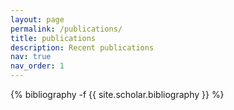 ```yaml
---
layout: page
permalink: /publications/
title: publications
description: Recent publications
nav: true
nav_order: 1
---
```

<!-- _pages/publications.md -->
<div class="publications">

{% bibliography -f {{ site.scholar.bibliography }} %}

</div>